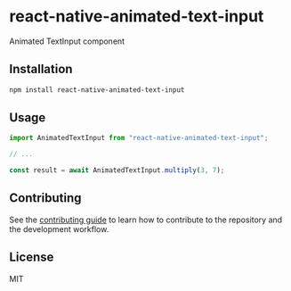 # react-native-animated-text-input

Animated TextInput component

## Installation

```sh
npm install react-native-animated-text-input
```

## Usage

```js
import AnimatedTextInput from "react-native-animated-text-input";

// ...

const result = await AnimatedTextInput.multiply(3, 7);
```

## Contributing

See the [contributing guide](CONTRIBUTING.md) to learn how to contribute to the repository and the development workflow.

## License

MIT
